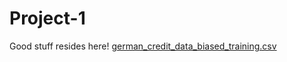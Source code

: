 # Project-1
Good stuff resides here!
[german_credit_data_biased_training.csv](https://github.com/user-attachments/files/20747519/german_credit_data_biased_training.csv)
